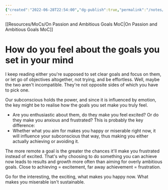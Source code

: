 ```yaml
---
{"created":"2022-06-28T22:54:00","dg-publish":true,"permalink":"/notes/how-do-you-feel-about-the-goals-you-set/","dgPassFrontmatter":true,"updated":"2025-01-19T22:21:21.428+01:00"}
---
```


[[Resources/MoCs/On Passion and Ambitious Goals MoC\|On Passion and Ambitious Goals MoC]]

# How do you feel about the goals you set in your mind
I keep reading either you're supposed to set clear goals and focus on them, or let go of objectives altogether, not trying, and be effortless.  Well, maybe the two aren't incompatible. They're not opposite sides of which you have to pick one.

Our subconscious holds the power, and since it is influenced by emotion, the key might be to realise how the goals you set make you truly feel. 
- Are you enthusiastic about them, do they make you feel excited? Or do they make you anxious and frustrated? This is probably the key difference:
- Whether what you aim for makes you happy or miserable right now, it will influence your subconscious that way, thus making you either actually achieving or avoiding it.

The more remote a goal is the greater the chances it'll make you frustrated instead of excited. That's why choosing to do something you can achieve now leads to results and growth more often than aiming for overly ambitious goals. Close to achieving = excitement, far away achievement = frustration.

Go for the interesting, the exciting, what makes you happy now. What makes you miserable isn't sustainable.